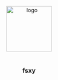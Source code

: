 <p align="center">
    <img alt="logo" src="http://upload.51des.com/fsxy.jpeg" width="120" height="120" style="margin-bottom: 10px;">
</p>

<h3 align="center" style="margin: 30px 0 35px;">fsxy</h3>
